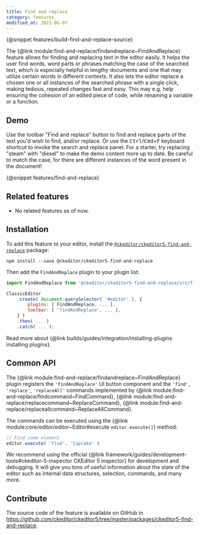 ```yaml
---
title: Find and replace
category: features
modified_at: 2021-06-07
---
```


{@snippet features/build-find-and-replace-source}

The {@link module:find-and-replace/findandreplace~FindAndReplace} feature allows for finding and replacing text in the editor easily. It helps the user find words, word parts or phrases matching the case of the searched text, which is especially helpful in lengthy documents and one that may utilize certain words in different contexts. It also lets the editor replace a chosen one or all instances of the searched phrase with a single click, making tedious, repeated changes fast and easy. This may e.g. help ensuring the cohesion of an edited piece of code, while renaming a variable or a function.

## Demo

Use the toolbar "Find and replace" button to find and replace parts of the text you'd wish to find, and/or replace. Or use the <kbd>Ctrl</kbd>/<kbd>Cmd</kbd>+<kbd>F</kbd> keyboard shortcut to invoke the search and replace panel. For a starter, try replacing "steam" with "diesel" to make the demo content more up to date. Be careful to match the case, for there are different instances of the word present in the document!

{@snippet features/find-and-replace}

## Related features

* No related features as of now.

## Installation

To add this feature to your editor, install the [`@ckeditor/ckeditor5-find-and-replace`](https://www.npmjs.com/package/@ckeditor/ckeditor5-find-and-replace) package:

```
npm install --save @ckeditor/ckeditor5-find-and-replace
```

Then add the `FindAndReplace` plugin to your plugin list:

```js
import FindAndReplace from '@ckeditor/ckeditor5-find-and-replace/src/findandreplace';

ClassicEditor
	.create( document.querySelector( '#editor' ), {
		plugins: [ FindAndReplace, ... ],
		toolbar: [ 'findAndReplace', ... ],
	} )
	.then( ... )
	.catch( ... );
```

<info-box info>
	Read more about {@link builds/guides/integration/installing-plugins installing plugins}.
</info-box>

<!-- TODO: Update this with proper description and values, and code snippet for replace / replaceAll-->
## Common API

The {@link module:find-and-replace/findandreplace~FindAndReplace} plugin registers the `'findAndReplace'` UI button component and the `'find'`, `'replace'`, `'replaceAll'` commands implemented by {@link module:find-and-replace/findcommand~FindCommand}, {@link module:find-and-replace/replacecommand~ReplaceCommand}, {@link module:find-and-replace/replaceallcommand~ReplaceAllCommand}.

The commands can be executed using the {@link module:core/editor/editor~Editor#execute `editor.execute()`} method:

```js
// Find some element
editor.execute( 'find', 'Cupcake' )
```

<info-box>
	We recommend using the official {@link framework/guides/development-tools#ckeditor-5-inspector CKEditor 5 inspector} for development and debugging. It will give you tons of useful information about the state of the editor such as internal data structures, selection, commands, and many more.
</info-box>

## Contribute

The source code of the feature is available on GitHub in https://github.com/ckeditor/ckeditor5/tree/master/packages/ckeditor5-find-and-replace.
